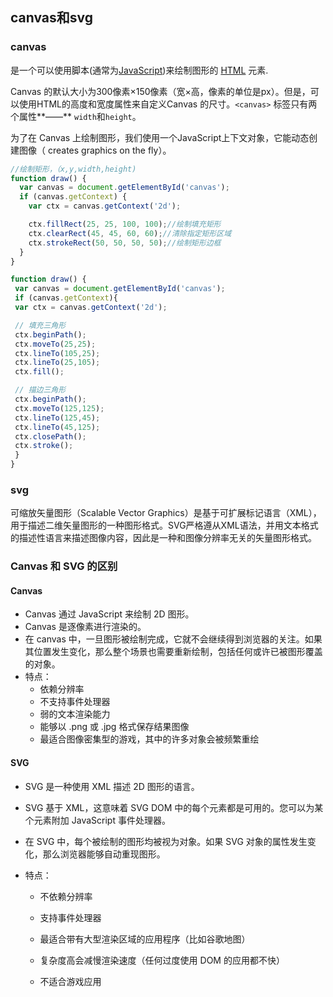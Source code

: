 ## canvas和svg

### canvas

[<canvas>](https://developer.mozilla.org/zh-CN/docs/Web/HTML/Element/canvas)是一个可以使用脚本(通常为[JavaScript](https://developer.mozilla.org/zh-CN/docs/JavaScript))来绘制图形的 [HTML](https://developer.mozilla.org/zh-CN/docs/HTML) 元素.

Canvas 的默认大小为300像素×150像素（宽×高，像素的单位是px）。但是，可以使用HTML的高度和宽度属性来自定义Canvas 的尺寸。`<canvas>` 标签只有两个属性**——** `width`和`height`。

为了在 Canvas 上绘制图形，我们使用一个JavaScript上下文对象，它能动态创建图像（ creates graphics on the fly）。

```js
//绘制矩形，（x,y,width,height)
function draw() {
  var canvas = document.getElementById('canvas');
  if (canvas.getContext) {
    var ctx = canvas.getContext('2d');

    ctx.fillRect(25, 25, 100, 100);//绘制填充矩形
    ctx.clearRect(45, 45, 60, 60);//清除指定矩形区域
    ctx.strokeRect(50, 50, 50, 50);//绘制矩形边框
  }
}
```

```js
function draw() {
 var canvas = document.getElementById('canvas');
 if (canvas.getContext){
 var ctx = canvas.getContext('2d');

 // 填充三角形
 ctx.beginPath();
 ctx.moveTo(25,25);
 ctx.lineTo(105,25);
 ctx.lineTo(25,105);
 ctx.fill();

 // 描边三角形
 ctx.beginPath();
 ctx.moveTo(125,125);
 ctx.lineTo(125,45);
 ctx.lineTo(45,125);
 ctx.closePath();
 ctx.stroke();
 }
}
```



### svg

可缩放矢量图形（Scalable Vector Graphics）是基于可扩展标记语言（XML），用于描述二维矢量图形的一种图形格式。SVG严格遵从XML语法，并用文本格式的描述性语言来描述图像内容，因此是一种和图像分辨率无关的矢量图形格式。



###  Canvas 和 SVG 的区别

#### Canvas

- Canvas 通过 JavaScript 来绘制 2D 图形。
- Canvas 是逐像素进行渲染的。
- 在 canvas 中，一旦图形被绘制完成，它就不会继续得到浏览器的关注。如果其位置发生变化，那么整个场景也需要重新绘制，包括任何或许已被图形覆盖的对象。
- 特点：
  - 依赖分辨率
  - 不支持事件处理器
  - 弱的文本渲染能力
  - 能够以 .png 或 .jpg 格式保存结果图像
  - 最适合图像密集型的游戏，其中的许多对象会被频繁重绘

#### SVG

- SVG 是一种使用 XML 描述 2D 图形的语言。

- SVG 基于 XML，这意味着 SVG DOM 中的每个元素都是可用的。您可以为某个元素附加 JavaScript 事件处理器。

- 在 SVG 中，每个被绘制的图形均被视为对象。如果 SVG 对象的属性发生变化，那么浏览器能够自动重现图形。

- 特点：

  - 不依赖分辨率

  - 支持事件处理器

  - 最适合带有大型渲染区域的应用程序（比如谷歌地图）

  - 复杂度高会减慢渲染速度（任何过度使用 DOM 的应用都不快）

  - 不适合游戏应用

    